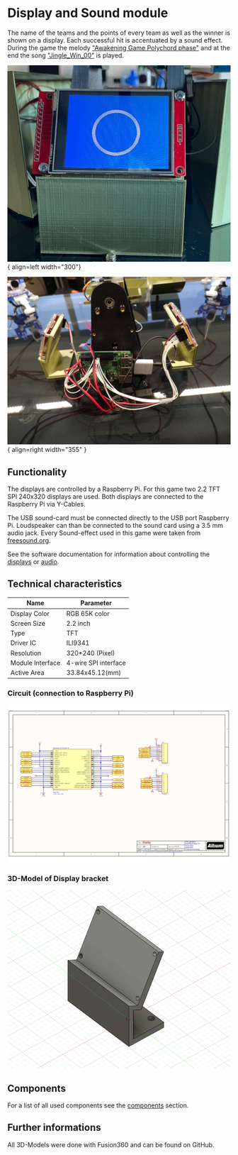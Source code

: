 # Display and Sound module

The name of the teams and the points of every team as well as the winner is shown on a display. Each successful hit is accentuated by a sound effect. During the game the melody ["Awakening Game Polychord phase"](https://freesound.org/people/SSS_Samples/sounds/360906/) and at the end the song ["Jingle_Win_00"](https://freesound.org/people/LittleRobotSoundFactory/sounds/270402/) is played.

![Display](pictures/display.jpeg){ align=left width="300"}

![Display connection](pictures/displays.jpeg){ align=right width="355" }

## Functionality

The displays are controlled by a Raspberry Pi. For this game two 2.2 TFT SPI 240x320  displays are used. Both displays are connected to the Raspberry Pi via Y-Cables.

The USB sound-card must be connected directly to the USB port Raspberry Pi. Loudspeaker can than be connected to the sound card using a 3.5 mm audio jack. Every Sound-effect used in this game were taken from [freesound.org](https://freesound.org/).

See the software documentation for information about controlling the [displays](https://4d-game.github.io/Gamecontrol/code-references/hardware/display_hal/) or [audio](https://4d-game.github.io/Gamecontrol/code-references/hardware/sound_hal/).

## Technical characteristics

| Name             | Parameter            |
| ---------------- | -------------------- |
| Display Color    | RGB 65K color        |
| Screen Size      | 2.2 inch             |
| Type             | TFT                  |
| Driver IC        | ILI9341              |
| Resolution       | 320*240 (Pixel)      |
| Module Interface | 4-wire SPI interface |
| Active Area      | 33.84x45.12(mm)      |

### Circuit (connection to Raspberry Pi)

![Display circuit](circuit/display.png)

### 3D-Model of Display bracket

![Display bracket](models/display/display_mount.png)


## Components

For a list of all used components see the [components](components.md) section.

## Further informations

All 3D-Models were done with Fusion360 and can be found on GitHub.

